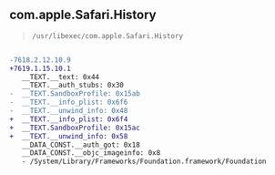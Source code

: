 ## com.apple.Safari.History

> `/usr/libexec/com.apple.Safari.History`

```diff

-7618.2.12.10.9
+7619.1.15.10.1
   __TEXT.__text: 0x44
   __TEXT.__auth_stubs: 0x30
-  __TEXT.SandboxProfile: 0x15ab
-  __TEXT.__info_plist: 0x6f6
-  __TEXT.__unwind_info: 0x48
+  __TEXT.__info_plist: 0x6f4
+  __TEXT.SandboxProfile: 0x15ac
+  __TEXT.__unwind_info: 0x58
   __DATA_CONST.__auth_got: 0x18
   __DATA_CONST.__objc_imageinfo: 0x8
   - /System/Library/Frameworks/Foundation.framework/Foundation

```
